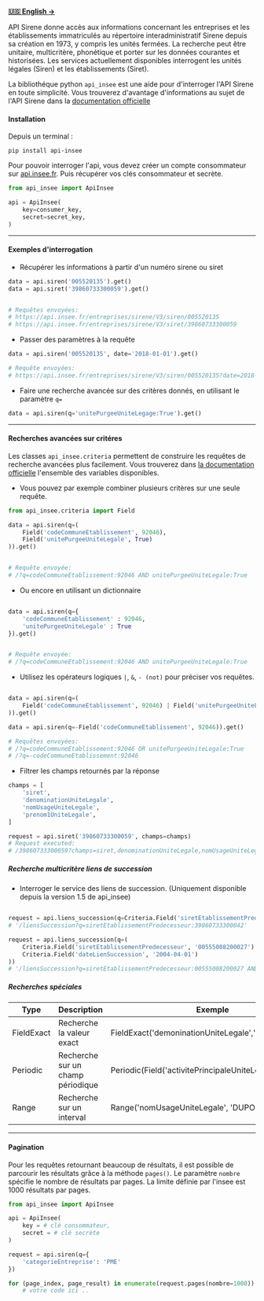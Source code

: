 **[🇺🇸 English -> ](https://github.com/sne3ks/api_insee/blob/master/README.fr.md)**

API Sirene donne accès aux informations concernant les entreprises et les établissements immatriculés au répertoire interadministratif Sirene depuis sa création en 1973, y compris les unités fermées. La recherche peut être unitaire, multicritère, phonétique et porter sur les données courantes et historisées. Les services actuellement disponibles interrogent les unités légales (Siren) et les établissements (Siret).

La bibliothéque python ```api_insee``` est une aide pour d'interroger l'API Sirene en toute simplicité.
Vous trouverez d'avantage d'informations au sujet de l'API Sirene dans la [documentation officielle](https://api.insee.fr/catalogue/site/themes/wso2/subthemes/insee/pages/item-info.jag?name=Sirene&version=V3&provider=insee)


#### Installation

Depuis un terminal :

`pip install api-insee`

Pour pouvoir interroger l'api, vous devez créer un compte consommateur sur
[api.insee.fr](https://api.insee.fr).
Puis récupérer vos clés consommateur et secrète.

```python
from api_insee import ApiInsee

api = ApiInsee(
    key=consumer_key,
    secret=secret_key,
)
```

---------------------------

#### Exemples d'interrogation

* Récupérer les informations à partir d'un numéro sirene ou siret

```python
data = api.siren('005520135').get()
data = api.siret('39860733300059').get()


# Requêtes envoyées:
# https://api.insee.fr/entreprises/sirene/V3/siren/005520135
# https://api.insee.fr/entreprises/sirene/V3/siret/39860733300059
```

* Passer des paramètres à la requête

```python
data = api.siren('005520135', date='2018-01-01').get()

# Requête envoyées:
# https://api.insee.fr/entreprises/sirene/V3/siren/005520135?date=2018-01-01
```

* Faire une recherche avancée sur des critères donnés, en utilisant le paramètre ```q=```

```python
data = api.siren(q='unitePurgeeUniteLegage:True').get()
```
--------------------------------

#### Recherches avancées sur critéres

Les classes ```api_insee.criteria``` permettent de construire
les requêtes de recherche avancées plus facilement. Vous trouverez dans [la documentation officielle](https://api.insee.fr/catalogue/site/themes/wso2/subthemes/insee/templates/api/documentation/download.jag?tenant=carbon.super&resourceUrl=/registry/resource/_system/governance/apimgt/applicationdata/provider/insee/Sirene/V3/documentation/files/INSEE%20Documentation%20API%20Sirene%20Variables-V3.7.pdf) l'ensemble des variables disponibles.

* Vous pouvez par exemple combiner plusieurs critères sur une seule
requête.

```python
from api_insee.criteria import Field

data = api.siren(q=(
    Field('codeCommuneEtablissement', 92046),
    Field('unitePurgeeUniteLegale', True)
)).get()


# Requête envoyée:
# /?q=codeCommuneEtablissement:92046 AND unitePurgeeUniteLegale:True
```

* Ou encore en utilisant un dictionnaire

```python

data = api.siren(q={
    'codeCommuneEtablissement' : 92046,
    'unitePurgeeUniteLegale' : True
}).get()


# Requête envoyée:
# /?q=codeCommuneEtablissement:92046 AND unitePurgeeUniteLegale:True

```

* Utilisez les opérateurs logiques ```|```, ```&```, ```- (not)``` pour préciser vos requêtes.

```python

data = api.siren(q=(
    Field('codeCommuneEtablissement', 92046) | Field('unitePurgeeUniteLegale', True)
)).get()

data = api.siren(q=-Field('codeCommuneEtablissement', 92046)).get()

# Requêtes envoyées:
# /?q=codeCommuneEtablissement:92046 OR unitePurgeeUniteLegale:True
# /?q=-codeCommuneEtablissement:92046
```

* Filtrer les champs retournés par la réponse

```python
champs = [
    'siret',
    'denominationUniteLegale',
    'nomUsageUniteLegale',
    'prenom1UniteLegale',
]

request = api.siret('39860733300059', champs=champs)
# Request executed:
# /39860733300059?champs=siret,denominationUniteLegale,nomUsageUniteLegale,prenom1UniteLegale
```

##### Recherche multicritère liens de succession

* Interroger le service des liens de succession. (Uniquement disponible depuis la version 1.5 de api_insee)

```python

request = api.liens_succession(q=Criteria.Field('siretEtablissementPredecesseur', 39860733300042))
# '/liensSuccession?q=siretEtablissementPredecesseur:39860733300042'

request = api.liens_succession(q=(
    Criteria.Field('siretEtablissementPredecesseur', '00555008200027') &
    Criteria.Field('dateLienSuccession', '2004-04-01')
))
# '/liensSuccession?q=siretEtablissementPredecesseur:00555008200027 AND dateLienSuccession:2004-04-01'
```

##### Recherches spéciales

|Type|Description|Exemple|
|----|-----------|-------|
|FieldExact| Recherche la valeur exact|FieldExact('demoninationUniteLegale','LE TIMBRE'))|
|Periodic| Recherche sur un champ périodique|Periodic(Field('activitePrincipaleUniteLegale','84.23Z') | Field('activitePrincipaleUniteLegale','86.21Z')))|
|Range| Recherche sur un interval|Range('nomUsageUniteLegale', 'DUPONT', 'DURANT')|

----------------


#### Pagination

Pour les requêtes retournant beaucoup de résultats, il est possible de parcourir les résultats grâce à la méthode ```pages()```. Le paramètre ```nombre``` spécifie le nombre de résultats par pages. La limite définie par l'insee est 1000 résultats par pages.

```python
from api_insee import ApiInsee

api = ApiInsee(
    key = # clé consommateur,
    secret = # clé secrète
)

request = api.siren(q={
    'categorieEntreprise': 'PME'
})

for (page_index, page_result) in enumerate(request.pages(nombre=1000)):
    # votre code ici ..
```
